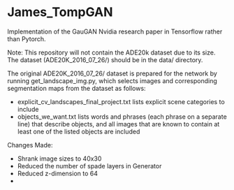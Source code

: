 # James_TompGAN
Implementation of the GauGAN Nvidia research paper in Tensorflow rather than Pytorch.

Note: This repository will not contain the ADE20k dataset due to its size. The
dataset (ADE20K_2016_07_26/) should be in the data/ directory.

The original ADE20K_2016_07_26/ dataset is prepared for the network by running
get_landscape_img.py, which selects images and corresponding segmentation maps
from the dataset as follows:
- explicit_cv_landscapes_final_project.txt lists explicit scene categories
  to include 
- objects_we_want.txt lists words and phrases (each phrase on a separate
  line) that describe objects, and all images that are known to contain
  at least one of the listed objects are included


Changes Made: 
- Shrank image sizes to 40x30
- Reduced the number of spade layers in Generator
- Reduced z-dimension to 64
- 
